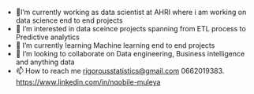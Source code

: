 - 👋I’m currently working as data scientist at AHRI where i am working on data science end to end projects
- 👀 I’m interested in data sceince projects spanning from ETL process to Predictive analytics
- 🌱 I’m currently learning Machine learning end to end projects
- 💞️ I’m looking to collaborate on Data engineering, Business intelligence and anything data
- 📫 How to reach me rigorousstatistics@gmail.com 0662019383.  https://www.linkedin.com/in/nqobile-muleya

<!---
nqomuleya/nqomuleya is a ✨ special ✨ repository because its `README.md` (this file) appears on your GitHub profile.
You can click the Preview link to take a look at your changes.
--->
